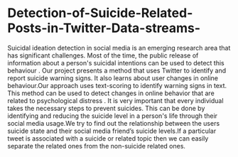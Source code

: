 # Detection-of-Suicide-Related-Posts-in-Twitter-Data-streams-
Suicidal ideation detection in social media is an emerging research area that has significant challenges. Most of the time, the public release of information about a person's suicidal intentions can be used to detect this behaviour . Our project presents a method that uses Twitter to identify and report suicide warning signs. It also learns about user changes in online behaviour.Our approach uses text-scoring to identify warning signs in text. This method can be used to detect changes in online behavior that are related to psychological distress . It is very important that every individual takes the necessary steps to prevent suicides. This can be done by identifying and reducing the suicide level in a person's life through their social media usage.We try to find out the relationship between the users suicide state and their social media friend’s suicide levels.If a particular tweet is associated with a suicide or related topic then we can easily separate the related ones from the non-suicide related ones.
